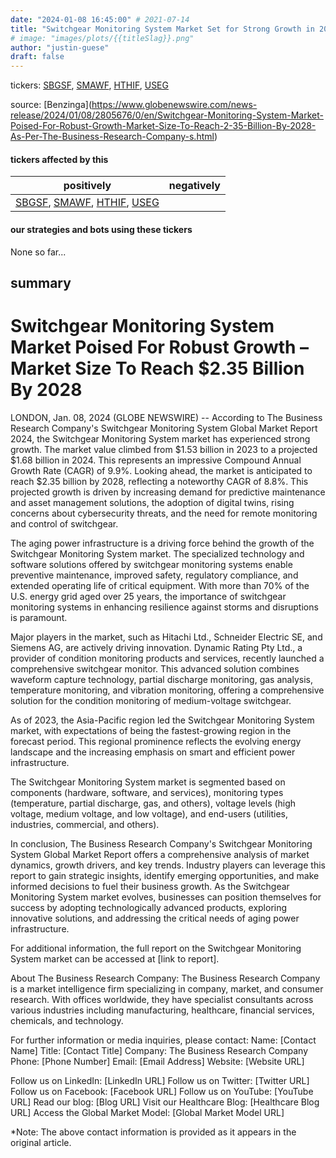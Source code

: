 ```yaml
---
date: "2024-01-08 16:45:00" # 2021-07-14
title: "Switchgear Monitoring System Market Set for Strong Growth in 2024"
# image: "images/plots/{{titleSlag}}.png"
author: "justin-guese"
draft: false
---
```

tickers: <a href='https://finance.yahoo.com/quote/SBGSF' target='_blank'>SBGSF</a>, <a href='https://finance.yahoo.com/quote/SMAWF' target='_blank'>SMAWF</a>, <a href='https://finance.yahoo.com/quote/HTHIF' target='_blank'>HTHIF</a>, <a href='https://finance.yahoo.com/quote/USEG' target='_blank'>USEG</a> 

source: [Benzinga](<a href='https://www.globenewswire.com/news-release/2024/01/08/2805676/0/en/Switchgear-Monitoring-System-Market-Poised-For-Robust-Growth-Market-Size-To-Reach-2-35-Billion-By-2028-As-Per-The-Business-Research-Company-s.html' target='_blank'>https://www.globenewswire.com/news-release/2024/01/08/2805676/0/en/Switchgear-Monitoring-System-Market-Poised-For-Robust-Growth-Market-Size-To-Reach-2-35-Billion-By-2028-As-Per-The-Business-Research-Company-s.html</a>)

#### tickers affected by this

| positively | negatively |
|------------|------------
| <a href='https://finance.yahoo.com/quote/SBGSF' target='_blank'>SBGSF</a>, <a href='https://finance.yahoo.com/quote/SMAWF' target='_blank'>SMAWF</a>, <a href='https://finance.yahoo.com/quote/HTHIF' target='_blank'>HTHIF</a>, <a href='https://finance.yahoo.com/quote/USEG' target='_blank'>USEG</a> |  |

#### our strategies and bots using these tickers

None so far...

## summary

# Switchgear Monitoring System Market Poised For Robust Growth – Market Size To Reach $2.35 Billion By 2028

LONDON, Jan. 08, 2024 (GLOBE NEWSWIRE) -- According to The Business Research Company's Switchgear Monitoring System Global Market Report 2024, the Switchgear Monitoring System market has experienced strong growth. The market value climbed from $1.53 billion in 2023 to a projected $1.68 billion in 2024. This represents an impressive Compound Annual Growth Rate (CAGR) of 9.9%. Looking ahead, the market is anticipated to reach $2.35 billion by 2028, reflecting a noteworthy CAGR of 8.8%. This projected growth is driven by increasing demand for predictive maintenance and asset management solutions, the adoption of digital twins, rising concerns about cybersecurity threats, and the need for remote monitoring and control of switchgear.

The aging power infrastructure is a driving force behind the growth of the Switchgear Monitoring System market. The specialized technology and software solutions offered by switchgear monitoring systems enable preventive maintenance, improved safety, regulatory compliance, and extended operating life of critical equipment. With more than 70% of the U.S. energy grid aged over 25 years, the importance of switchgear monitoring systems in enhancing resilience against storms and disruptions is paramount.

Major players in the market, such as Hitachi Ltd., Schneider Electric SE, and Siemens AG, are actively driving innovation. Dynamic Rating Pty Ltd., a provider of condition monitoring products and services, recently launched a comprehensive switchgear monitor. This advanced solution combines waveform capture technology, partial discharge monitoring, gas analysis, temperature monitoring, and vibration monitoring, offering a comprehensive solution for the condition monitoring of medium-voltage switchgear.

As of 2023, the Asia-Pacific region led the Switchgear Monitoring System market, with expectations of being the fastest-growing region in the forecast period. This regional prominence reflects the evolving energy landscape and the increasing emphasis on smart and efficient power infrastructure.

The Switchgear Monitoring System market is segmented based on components (hardware, software, and services), monitoring types (temperature, partial discharge, gas, and others), voltage levels (high voltage, medium voltage, and low voltage), and end-users (utilities, industries, commercial, and others).

In conclusion, The Business Research Company's Switchgear Monitoring System Global Market Report offers a comprehensive analysis of market dynamics, growth drivers, and key trends. Industry players can leverage this report to gain strategic insights, identify emerging opportunities, and make informed decisions to fuel their business growth. As the Switchgear Monitoring System market evolves, businesses can position themselves for success by adopting technologically advanced products, exploring innovative solutions, and addressing the critical needs of aging power infrastructure.

For additional information, the full report on the Switchgear Monitoring System market can be accessed at [link to report].

About The Business Research Company:
The Business Research Company is a market intelligence firm specializing in company, market, and consumer research. With offices worldwide, they have specialist consultants across various industries including manufacturing, healthcare, financial services, chemicals, and technology.

For further information or media inquiries, please contact:
Name: [Contact Name]
Title: [Contact Title]
Company: The Business Research Company
Phone: [Phone Number]
Email: [Email Address]
Website: [Website URL]

Follow us on LinkedIn: [LinkedIn URL]
Follow us on Twitter: [Twitter URL]
Follow us on Facebook: [Facebook URL]
Follow us on YouTube: [YouTube URL]
Read our blog: [Blog URL]
Visit our Healthcare Blog: [Healthcare Blog URL]
Access the Global Market Model: [Global Market Model URL]

*Note: The above contact information is provided as it appears in the original article.